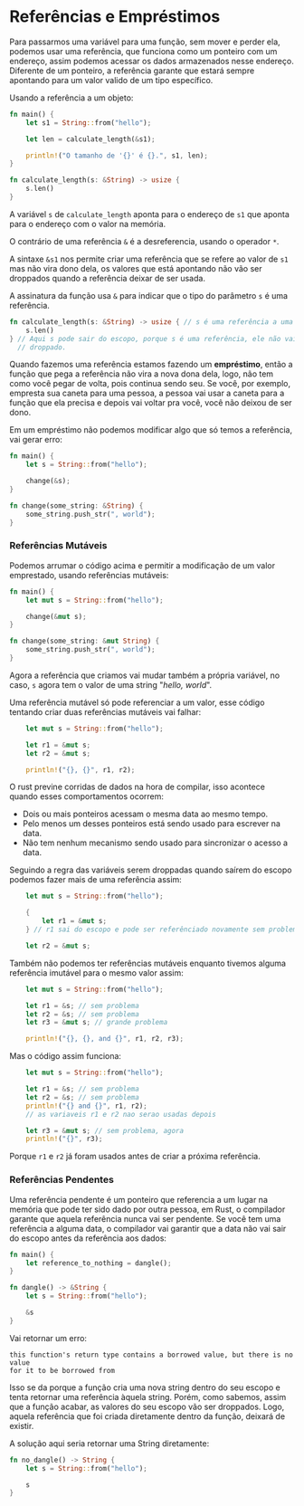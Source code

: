# Referências e Empréstimos

Para passarmos uma variável para uma função, sem mover e perder ela, podemos usar uma referência, que funciona como um ponteiro com um endereço, assim podemos acessar os dados armazenados nesse endereço. Diferente de um ponteiro, a referência garante que estará sempre apontando para um valor valido de um tipo específico.

Usando a referência a um objeto:

```rust
fn main() {
    let s1 = String::from("hello");

    let len = calculate_length(&s1);

    println!("O tamanho de '{}' é {}.", s1, len);
}

fn calculate_length(s: &String) -> usize {
    s.len()
}
```

A variável ```s``` de ```calculate_length``` aponta para o endereço de ```s1``` que aponta para o endereço com o valor na memória.

O contrário de uma referência ```&``` é a desreferencia, usando o operador ```*```.

A sintaxe ```&s1``` nos permite criar uma referência que se refere ao valor de ```s1``` mas não vira dono dela, os valores que está apontando não vão ser droppados quando a referência deixar de ser usada.

A assinatura da função usa ```&``` para indicar que o tipo do parâmetro ```s``` é uma referência. 

```rust
fn calculate_length(s: &String) -> usize { // s é uma referência a uma String
    s.len()
} // Aqui s pode sair do escopo, porque s é uma referência, ele não vai ser
  // droppado.
```

Quando fazemos uma referência estamos fazendo um **empréstimo**, então a função que pega a referência não vira a nova dona dela, logo, não tem como você pegar de volta, pois continua sendo seu. Se você, por exemplo, empresta sua caneta para uma pessoa, a pessoa vai usar a caneta para a função que ela precisa e depois vai voltar pra você, você não deixou de ser dono.

Em um empréstimo não podemos modificar algo que só temos a referência, vai gerar erro:

```rust
fn main() {
    let s = String::from("hello");

    change(&s);
}

fn change(some_string: &String) {
    some_string.push_str(", world");
}
```



### Referências Mutáveis

Podemos arrumar o código acima e permitir a modificação de um valor emprestado, usando referências mutáveis:

```rust
fn main() {
    let mut s = String::from("hello");

    change(&mut s);
}

fn change(some_string: &mut String) {
    some_string.push_str(", world");
}
```

Agora a referência que criamos vai mudar também a própria variável, no caso, ```s``` agora tem o valor de uma string "_hello, world_".

Uma referência mutável só pode referenciar a um valor, esse código tentando criar duas referências mutáveis vai falhar:

```rust
    let mut s = String::from("hello");

    let r1 = &mut s;
    let r2 = &mut s;

    println!("{}, {}", r1, r2);
```

O rust previne corridas de dados na hora de compilar, isso acontece quando esses comportamentos ocorrem:

- Dois ou mais ponteiros acessam o mesma data ao mesmo tempo.
- Pelo menos um desses ponteiros está sendo usado para escrever na data.
- Não tem nenhum mecanismo sendo usado para sincronizar o acesso a data.

Seguindo a regra das variáveis serem droppadas quando saírem do escopo podemos fazer mais de uma referência assim:

```rust
    let mut s = String::from("hello");

    {
        let r1 = &mut s;
    } // r1 sai do escopo e pode ser referênciado novamente sem problemas.

    let r2 = &mut s;
```

Também não podemos ter referências mutáveis enquanto tivemos alguma referência imutável para o mesmo valor assim:

```rust
    let mut s = String::from("hello");

    let r1 = &s; // sem problema
    let r2 = &s; // sem problema
    let r3 = &mut s; // grande problema

    println!("{}, {}, and {}", r1, r2, r3);
```

Mas o código assim funciona:

```rust
    let mut s = String::from("hello");

    let r1 = &s; // sem problema
    let r2 = &s; // sem problema
    println!("{} and {}", r1, r2);
    // as variaveis r1 e r2 nao serao usadas depois

    let r3 = &mut s; // sem problema, agora
    println!("{}", r3);
```

Porque ```r1``` e ```r2``` já foram usados antes de criar a próxima referência.


### Referências Pendentes

Uma referência pendente é um ponteiro que referencia a um lugar na memória que pode ter sido dado por outra pessoa, em Rust, o compilador garante que aquela referência nunca vai ser pendente. Se você tem uma referência a alguma data, o compilador vai garantir que a data não vai sair do escopo antes da referência aos dados:

```rust
fn main() {
    let reference_to_nothing = dangle();
}

fn dangle() -> &String {
    let s = String::from("hello");

    &s
}
```

Vai retornar um erro:

```console
this function's return type contains a borrowed value, but there is no value
for it to be borrowed from
```

Isso se da porque a função cria uma nova string dentro do seu escopo e tenta retornar uma referência àquela string. Porém, como sabemos, assim que a função acabar, as valores do seu escopo vão ser droppados. Logo, aquela referência que foi criada diretamente dentro da função, deixará de existir.

A solução aqui seria retornar uma String diretamente:

```rust
fn no_dangle() -> String {
    let s = String::from("hello");

    s
}
```

